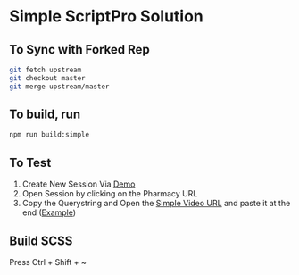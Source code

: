 # Simple ScriptPro Solution

## To Sync with Forked Rep

```bash
git fetch upstream
git checkout master
git merge upstream/master
```

## To build, run

```bash
npm run build:simple
```

## To Test

1. Create New Session Via [Demo](https://dev.vcall.us/call/demo)
2. Open Session by clicking on the Pharmacy URL
3. Copy the Querystring and Open the [Simple Video URL](https://simple.vcall.us) and paste it at the end ([Example](https://simple.vcall.us/?roomName=10002-2021-04-22-11-14-05&roomSid=RMe54691e7f9156acc749d08742d60cc09&identity=ScriptPro&representative=7pu))

## Build SCSS

Press Ctrl + Shift + ~
